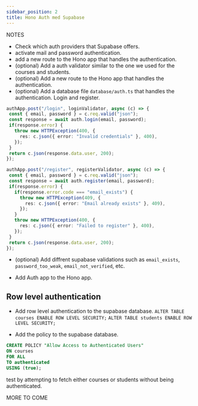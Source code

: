 ```yaml
---
sidebar_position: 2
title: Hono Auth med Supabase
---
```




NOTES
- Check which auth providers that Supabase offers.
- activate mail and password authentication.
- add a new route to the Hono app that handles the authentication.
 - (optional) Add a auth validator similar to the one we used for the courses and students.
 - (optional) Add a new route to the Hono app that handles the authentication.
 - (optional) Add a database file `database/auth.ts` that handles the authentication. Login and register.
 ```ts
 authApp.post("/login", loginValidator, async (c) => {
  const { email, password } = c.req.valid("json");
  const response = await auth.login(email, password);
  if(response.error) {
    throw new HTTPException(400, {
      res: c.json({ error: "Invalid credentials" }, 400),
    });
  }
  return c.json(response.data.user, 200);
});

authApp.post("/register", registerValidator, async (c) => {
  const { email, password } = c.req.valid("json");
  const response = await auth.register(email, password);
  if(response.error) {
    if(response.error.code === "email_exists") {
      throw new HTTPException(409, {
        res: c.json({ error: "Email already exists" }, 409),
      });
    }
    throw new HTTPException(400, {
      res: c.json({ error: "Failed to register" }, 400),
    });
  }
  return c.json(response.data.user, 200);
});
 ```
 - (optional) Add diffrent supabase validations such as `email_exists`, `password_too_weak`, `email_not_verified`, etc.

 - Add Auth app to the Hono app.
 

 ## Row level authentication
 - Add row level authentication to the supabase database.
 `ALTER TABLE courses ENABLE ROW LEVEL SECURITY;`
 `ALTER TABLE students ENABLE ROW LEVEL SECURITY;`

 - Add the policy to the supabase database.
 ```sql
CREATE POLICY "Allow Access to Authenticated Users"
ON courses
FOR ALL
TO authenticated
USING (true);
 ```

 test by attempting to fetch either courses or students without being authenticated.

 MORE TO COME